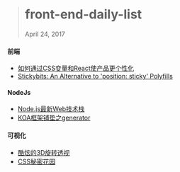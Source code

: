 
> # front-end-daily-list
> April 24, 2017

#### 前端
* [如何通过CSS变量和React使产品更个性化](http://t.cn/RXjUtEj)
* [Stickybits: An Alternative to 'position: sticky' Polyfills](http://t.cn/RXjUSXw)

#### NodeJs
* [Node.js最新Web技术栈](https://cnodejs.org/topic/56fdf66ec5f5b4a959e91771)
* [KOA框架铺垫之generator](https://segmentfault.com/a/1190000004969890)

#### 可视化
* [酷炫的3D旋转透视](http://www.cnblogs.com/coco1s/p/5414153.html)
* [CSS秘密花园](http://www.w3cplus.com/blog/tags/502.html)
